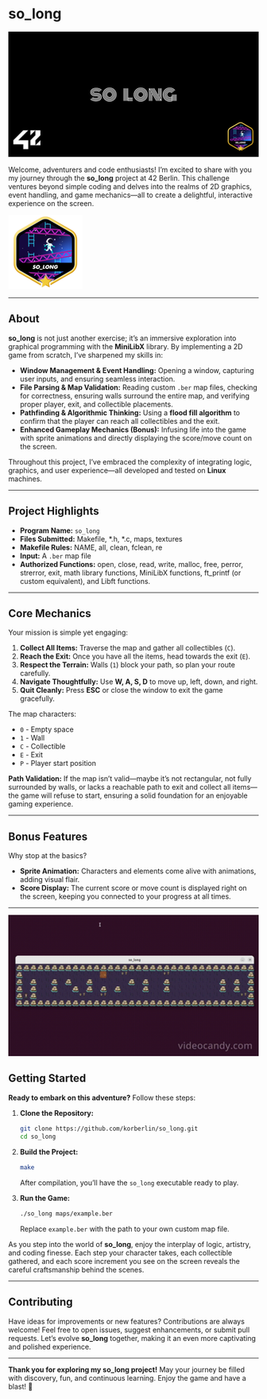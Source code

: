 # so_long

![so_long Cover](imgs/cover-so_long-bonus.png)

Welcome, adventurers and code enthusiasts! I’m excited to share with you my journey through the **so_long** project at 42 Berlin. This challenge ventures beyond simple coding and delves into the realms of 2D graphics, event handling, and game mechanics—all to create a delightful, interactive experience on the screen.

![so_long Passed with Bonus](imgs/so_longm.png)

---

## About

**so_long** is not just another exercise; it’s an immersive exploration into graphical programming with the **MiniLibX** library. By implementing a 2D game from scratch, I’ve sharpened my skills in:

- **Window Management & Event Handling:** Opening a window, capturing user inputs, and ensuring seamless interaction.
- **File Parsing & Map Validation:** Reading custom `.ber` map files, checking for correctness, ensuring walls surround the entire map, and verifying proper player, exit, and collectible placements.
- **Pathfinding & Algorithmic Thinking:** Using a **flood fill algorithm** to confirm that the player can reach all collectibles and the exit.
- **Enhanced Gameplay Mechanics (Bonus):** Infusing life into the game with sprite animations and directly displaying the score/move count on the screen.

Throughout this project, I’ve embraced the complexity of integrating logic, graphics, and user experience—all developed and tested on **Linux** machines.

---

## Project Highlights

- **Program Name:** `so_long`
- **Files Submitted:** Makefile, *.h, *.c, maps, textures
- **Makefile Rules:** NAME, all, clean, fclean, re
- **Input:** A `.ber` map file
- **Authorized Functions:** open, close, read, write, malloc, free, perror, strerror, exit, math library functions, MiniLibX functions, ft_printf (or custom equivalent), and Libft functions.

---

## Core Mechanics

Your mission is simple yet engaging:
1. **Collect All Items:** Traverse the map and gather all collectibles (`C`).
2. **Reach the Exit:** Once you have all the items, head towards the exit (`E`).
3. **Respect the Terrain:** Walls (`1`) block your path, so plan your route carefully.
4. **Navigate Thoughtfully:** Use **W, A, S, D** to move up, left, down, and right.  
5. **Quit Cleanly:** Press **ESC** or close the window to exit the game gracefully.

The map characters:
- `0` - Empty space  
- `1` - Wall  
- `C` - Collectible  
- `E` - Exit  
- `P` - Player start position

**Path Validation:** If the map isn’t valid—maybe it’s not rectangular, not fully surrounded by walls, or lacks a reachable path to exit and collect all items—the game will refuse to start, ensuring a solid foundation for an enjoyable gaming experience.

---

## Bonus Features

Why stop at the basics?
- **Sprite Animation:** Characters and elements come alive with animations, adding visual flair.
- **Score Display:** The current score or move count is displayed right on the screen, keeping you connected to your progress at all times.

---

![Game Demo](imgs/game_demo.gif)


## Getting Started

**Ready to embark on this adventure?** Follow these steps:

1. **Clone the Repository:**
   ```bash
   git clone https://github.com/korberlin/so_long.git
   cd so_long
   ```

2. **Build the Project:**
   ```bash
   make
   ```
   After compilation, you’ll have the `so_long` executable ready to play.

3. **Run the Game:**
   ```bash
   ./so_long maps/example.ber
   ```
   Replace `example.ber` with the path to your own custom map file.

As you step into the world of **so_long**, enjoy the interplay of logic, artistry, and coding finesse. Each step your character takes, each collectible gathered, and each score increment you see on the screen reveals the careful craftsmanship behind the scenes.

---

## Contributing

Have ideas for improvements or new features? Contributions are always welcome! Feel free to open issues, suggest enhancements, or submit pull requests. Let’s evolve **so_long** together, making it an even more captivating and polished experience.

---

**Thank you for exploring my so_long project!** May your journey be filled with discovery, fun, and continuous learning. Enjoy the game and have a blast! 🚀
